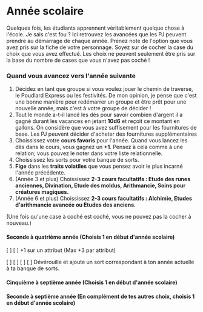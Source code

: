 # Année scolaire

Quelques fois, les étudiants apprennent véritablement quelque chose à l'école. Je sais c'est fou ? Ici retrouvez les avancées que les PJ peuvent prendre au démarrage de chaque année. Prenez note de l'option que vous avez pris sur la fiche de votre personnage. Soyez sur de cocher la case du choix que vous avez effectué. Les choix ne peuvent seulement être pris sur la base du nombre de cases que vous n'avez pas coché !

### Quand vous avancez vers l'année suivante

<ol>
    <li>Décidez en tant que groupe si vous voulez jouer le chemin de traverse, le Poudlard Express ou les festivités. De mon opinion, je pense que c'est une bonne manière pour redémarrer un groupe et être prêt pour une nouvelle année, mais c'est à votre groupe de décider !</li>
    <li>Tout le monde a-t-il lancé les dés pour savoir combien d'argent il a gagné durant les vacances en jetant <strong>10d6</strong> et reçoit ce montant en gallons. On considère que vous avez suffisement pour les fournitures de base. Les PJ peuvent décider d'acheter des fournitures supplémentaires </li>
    <li>Choississez votre <strong>cours favoris</strong> pour l'année. Quand vous lancez les dès dans le cours, vous gagnez un <strong>+1</strong>. Pensez à cela comme à une relation; vous pouvez le noter dans votre liste relationnelle.</li>
    <li>Choississez les sorts pour votre banque de sorts.</li>
    <li><strong>Fige</strong> dans les <strong>traits volatiles</strong> que vous pensez avoir le plus incarné l'année précédente.</li>
    <li>(Année 3 et plus) Choississez <strong>2-3 cours facultatifs : Etude des runes anciennes, Divination, Etude des moldus, Arithmancie, Soins pour créatures magiques.</strong></li>
    <li>(Année 6 et plus) Choississez <strong>2-3 cours facultatifs : Alchimie, Etudes d'arithmancie avancée ou Etudes des anciens.</strong></li>
</ol>

(Une fois qu'une case à coché est coché, vous ne pouvez pas la cocher à nouveau.)

#### Seconde à quatrième année (Choisis 1 en début d'année scolaire)

[ ] [ ] +1 sur un attribut (Max +3 par attribut)

[ ] [ ] [ ] [ ] Dévérouille et ajoute un sort correspondant à ton année actuelle à ta banque de sorts.


#### Cinquième à septième année (Choisis 1 en début d'année scolaire)

#### Seconde à septième année (En complément de tes autres choix, choisis 1 en début d'année scolaire)